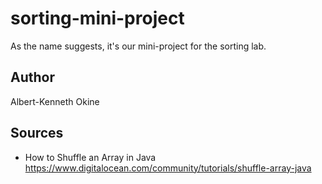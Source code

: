 # sorting-mini-project
As the name suggests, it's our mini-project for the sorting lab.

## Author
Albert-Kenneth Okine

## Sources
- How to Shuffle an Array in Java https://www.digitalocean.com/community/tutorials/shuffle-array-java
